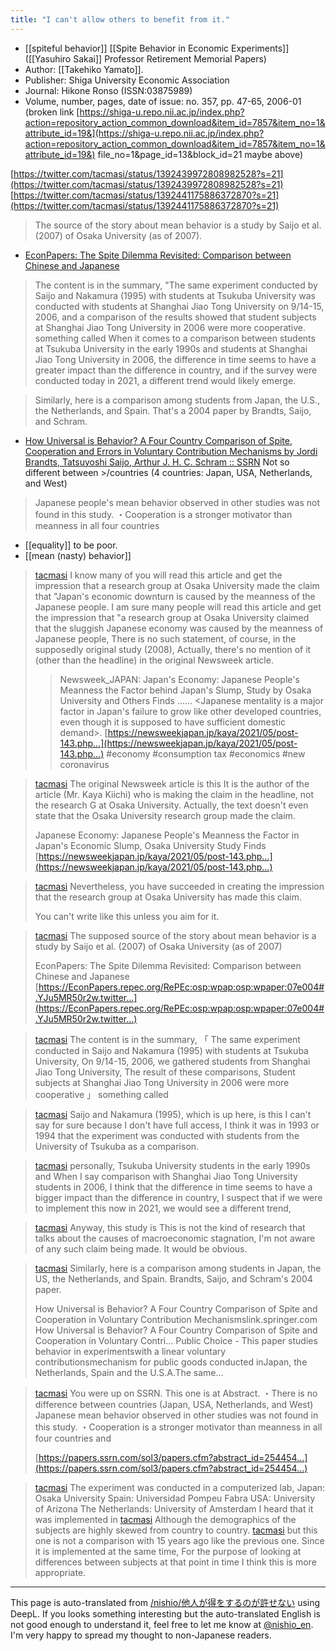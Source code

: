 ```yaml
---
title: "I can't allow others to benefit from it."
---
```


- [[spiteful behavior]]
[[Spite Behavior in Economic Experiments]] ([[Yasuhiro Sakai]] Professor Retirement Memorial Papers)
- Author: [[Takehiko Yamato]].
- Publisher: Shiga University Economic Association
- Journal: Hikone Ronso (ISSN:03875989)
- Volume, number, pages, date of issue: no. 357, pp. 47-65, 2006-01
(broken link [https://shiga-u.repo.nii.ac.jp/index.php?action=repository_action_common_download&item_id=7857&item_no=1&attribute_id=19&](https://shiga-u.repo.nii.ac.jp/index.php?action=repository_action_common_download&item_id=7857&item_no=1&attribute_id=19&) file_no=1&page_id=13&block_id=21 maybe above)

[https://twitter.com/tacmasi/status/1392439972808982528?s=21](https://twitter.com/tacmasi/status/1392439972808982528?s=21)
[https://twitter.com/tacmasi/status/1392441175886372870?s=21](https://twitter.com/tacmasi/status/1392441175886372870?s=21)

> The source of the story about mean behavior is a study by Saijo et al. (2007) of Osaka University (as of 2007).
- [EconPapers: The Spite Dilemma Revisited: Comparison between Chinese and Japanese](https://econpapers.repec.org/paper/ospwpaper/07e004.htm#.YJu5MR50r2w.twitter)
> The content is in the summary,
>  "The same experiment conducted by Saijo and Nakamura (1995) with students at Tsukuba University was conducted with students at Shanghai Jiao Tong University on 9/14-15, 2006, and a comparison of the results showed that student subjects at Shanghai Jiao Tong University in 2006 were more cooperative.
>  something called
> When it comes to a comparison between students at Tsukuba University in the early 1990s and students at Shanghai Jiao Tong University in 2006, the difference in time seems to have a greater impact than the difference in country, and if the survey were conducted today in 2021, a different trend would likely emerge.

> Similarly, here is a comparison among students from Japan, the U.S., the Netherlands, and Spain.
> That's a 2004 paper by Brandts, Saijo, and Schram.
- [How Universal is Behavior? A Four Country Comparison of Spite, Cooperation and Errors in Voluntary Contribution Mechanisms by Jordi Brandts, Tatsuyoshi Saijo, Arthur J. H. C. Schram :: SSRN](https://papers.ssrn.com/sol3/papers.cfm?abstract_id=254454)
Not so different between >/countries (4 countries: Japan, USA, Netherlands, and West)
>  Japanese people's mean behavior observed in other studies was not found in this study.
>  ・Cooperation is a stronger motivator than meanness in all four countries


- [[equality]] to be poor.
- [[mean (nasty) behavior]]




> [tacmasi](https://twitter.com/tacmasi/status/1392435646048866307) I know many of you will read this article and get the impression that a research group at Osaka University made the claim that "Japan's economic downturn is caused by the meanness of the Japanese people. I am sure many people will read this article and get the impression that "a research group at Osaka University claimed that the sluggish Japanese economy was caused by the meanness of Japanese people,
>  There is no such statement, of course, in the supposedly original study (2008),
>  Actually, there's no mention of it (other than the headline) in the original Newsweek article.
>  >Newsweek_JAPAN: Japan's Economy: Japanese People's Meanness the Factor behind Japan's Slump, Study by Osaka University and Others Finds ...... <Japanese mentality is a major factor in Japan's failure to grow like other developed countries, even though it is supposed to have sufficient domestic demand>.
>  [https://newsweekjapan.jp/kaya/2021/05/post-143.php…](https://newsweekjapan.jp/kaya/2021/05/post-143.php…)
>  #economy #consumption tax #economics #new coronavirus


> [tacmasi](https://twitter.com/tacmasi/status/1392436579516485639) The original Newsweek article is this
>  It is the author of the article (Mr. Kaya Kiichi) who is making the claim in the headline, not the research G at Osaka University.
>  Actually, the text doesn't even state that the Osaka University research group made the claim.
>  >
>  Japanese Economy: Japanese People's Meanness the Factor in Japan's Economic Slump, Osaka University Study Finds
>  [https://newsweekjapan.jp/kaya/2021/05/post-143.php…](https://newsweekjapan.jp/kaya/2021/05/post-143.php…)

> [tacmasi](https://twitter.com/tacmasi/status/1392437145336369154) Nevertheless, you have succeeded in creating the impression that the research group at Osaka University has made this claim.
>
>  You can't write like this unless you aim for it.

> [tacmasi](https://twitter.com/tacmasi/status/1392439972808982528) The supposed source of the story about mean behavior is a study by Saijo et al. (2007) of Osaka University (as of 2007)
>  >
>  EconPapers: The Spite Dilemma Revisited: Comparison between Chinese and Japanese [https://EconPapers.repec.org/RePEc:osp:wpap:osp:wpaper:07e004#.YJu5MR50r2w.twitter…](https://EconPapers.repec.org/RePEc:osp:wpap:osp:wpaper:07e004#.YJu5MR50r2w.twitter…)

> [tacmasi](https://twitter.com/tacmasi/status/1392441175886372870) The content is in the summary,
>  「
>  The same experiment conducted in Saijo and Nakamura (1995) with students at Tsukuba University,
>  On 9/14-15, 2006, we gathered students from Shanghai Jiao Tong University,
>  The result of these comparisons,
>  Student subjects at Shanghai Jiao Tong University in 2006 were more cooperative
>  」
>  something called

> [tacmasi](https://twitter.com/tacmasi/status/1392442537336397827) Saijo and Nakamura (1995), which is up here, is this
>  I can't say for sure because I don't have full access,
>  I think it was in 1993 or 1994 that the experiment was conducted with students from the University of Tsukuba as a comparison.

> [tacmasi](https://twitter.com/tacmasi/status/1392443636986519553) personally,
>  Tsukuba University students in the early 1990s and
>  When I say comparison with Shanghai Jiao Tong University students in 2006,
>  I think that the difference in time seems to have a bigger impact than the difference in country,
>  I suspect that if we were to implement this now in 2021, we would see a different trend,

> [tacmasi](https://twitter.com/tacmasi/status/1392444921697636355) Anyway, this study is
>  This is not the kind of research that talks about the causes of macroeconomic stagnation,
>  I'm not aware of any such claim being made.
>  It would be obvious.

> [tacmasi](https://twitter.com/tacmasi/status/1392455381075382272) Similarly, here is a comparison among students in Japan, the US, the Netherlands, and Spain.
>  Brandts, Saijo, and Schram's 2004 paper.
>  >
>  How Universal is Behavior? A Four Country Comparison of Spite and Cooperation in Voluntary Contribution Mechanismslink.springer.com
>  How Universal is Behavior? A Four Country Comparison of Spite and Cooperation in Voluntary Contri...
>  Public Choice - This paper studies behavior in experimentswith a linear voluntary contributionsmechanism for public goods conducted inJapan, the Netherlands, Spain and the U.S.A.The same...

> [tacmasi](https://twitter.com/tacmasi/status/1392474389468225537) You were up on SSRN.
>  This one is at Abstract.
>  ・There is no difference between countries (Japan, USA, Netherlands, and West)
>  Japanese mean behavior observed in other studies was not found in this study.
>  ・Cooperation is a stronger motivator than meanness in all four countries
>  and
>  >
>  [https://papers.ssrn.com/sol3/papers.cfm?abstract_id=254454…](https://papers.ssrn.com/sol3/papers.cfm?abstract_id=254454…)

> [tacmasi](https://twitter.com/tacmasi/status/1392476071761612800) The experiment was conducted in a computerized lab,
>  Japan: Osaka University
>  Spain: Universidad Pompeu Fabra
>  USA: University of Arizona
>  The Netherlands: University of Amsterdam
>  I heard that it was implemented in
> [tacmasi](https://twitter.com/tacmasi/status/1392477810908749828) Although the demographics of the subjects are highly skewed from country to country.
> [tacmasi](https://twitter.com/tacmasi/status/1392480614255788042) but this one is not a comparison with 15 years ago like the previous one.
>  Since it is implemented at the same time,
>  For the purpose of looking at differences between subjects at that point in time
>  I think this is more appropriate.


---
This page is auto-translated from [/nishio/他人が得をするのが許せない](https://scrapbox.io/nishio/他人が得をするのが許せない) using DeepL. If you looks something interesting but the auto-translated English is not good enough to understand it, feel free to let me know at [@nishio_en](https://twitter.com/nishio_en). I'm very happy to spread my thought to non-Japanese readers.